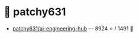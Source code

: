 # 👤 patchy631

- [patchy631/ai-engineering-hub](https://github.com/patchy631/ai-engineering-hub) — 8924 ⭐️ / 1491 🍴
